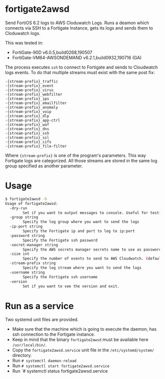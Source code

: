# fortigate2awsd
Send FortiOS 6.2 logs to AWS Cloduwatch Logs.
Runs a deamon which connects via SSH to a Fortigate Instance, gets its logs and sends them to Cloduwatch logs.

This was tested in:
- FortiGate-90D v6.0.5,build0268,190507
- FortiGate-VM64-AWSONDEMAND v6.2.1,build0932,190716 (GA)

The process executes `ssh` to connect to Fortigate and sends to Cloudwatch logs events.
To do that multiple streams must exist with the same post fix:
```
-{stream-prefix}_traffic
-{stream-prefix}_event
-{stream-prefix}_virus
-{stream-prefix}_webfilter
-{stream-prefix}_ips
-{stream-prefix}_emailfilter
-{stream-prefix}_anomaly
-{stream-prefix}_voip
-{stream-prefix}_dlp
-{stream-prefix}_app-ctrl
-{stream-prefix}_waf
-{stream-prefix}_dns
-{stream-prefix}_ssh
-{stream-prefix}_ssl
-{stream-prefix}_cifs
-{stream-prefix}_file-filter
```
Where `{stream-prefix}` is one of the program's parameters. This way Fortigate logs are categorized.
All those streams are stored in the same log group specified as another parameter.

# Usage
```bash
$ fortigate2awsd -h
Usage of fortigate2awsd:
  -dry-run
    	Set if you want to output messages to console. Useful for testing.
  -group string
    	Specify the log group where you want to send the logs
  -ip-port string
    	Specify the Fortigate ip and port to log to ip:port
  -password string
    	Specify the Fortigate ssh password
  -secret-manager string
    	Specify the AWS secrets manager secrets name to use as password
  -size int
    	Specify the number of events to send to AWS Cloudwatch. (default 100)
  -stream-prefix string
    	Specify the log stream where you want to send the logs
  -username string
    	Specify the Fortigate ssh username
  -version
    	Set if you want to see the version and exit.
```

# Run as a service
Two systemd unit files are provided.

- Make sure that the machine which is going to execute the daemon, has ssh connection to the Fortigate instance.
- Keep in mind that the binary `fortigate2awsd` must be available here `/usr/local/bin/`.
- Copy the `fortigate2awsd.service` unit file in the `/etc/systemd/system/` directory.
- Run `# systemctl daemon-reload`
- Run `# systemctl start fortigate2awsd.service`
- Run `# systemctl status fortigate2awsd.service